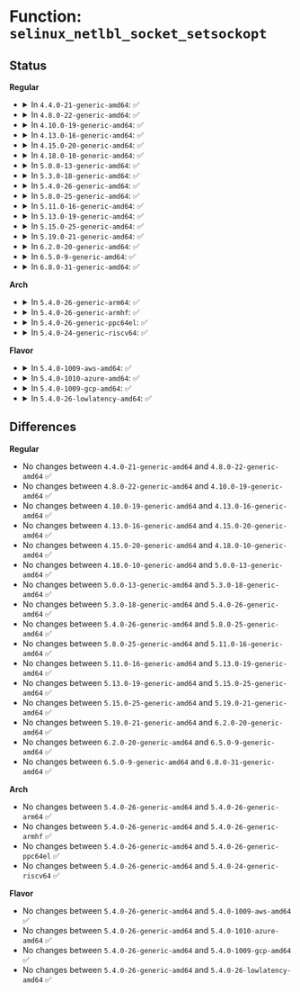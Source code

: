 # Function: <code>selinux_netlbl_socket_setsockopt</code>

## Status
<b>Regular</b>
<ul>
<li>
<details>
<summary>In <code>4.4.0-21-generic-amd64</code>: ✅</summary>

```c
int selinux_netlbl_socket_setsockopt(struct socket * sock, int level, int optname)
```

```json
{
  "name": "selinux_netlbl_socket_setsockopt",
  "collision_type": "Unique Global",
  "inline_type": "No",
  "funcs": [
    {
      "addr": 18446744071582374400,
      "name": "selinux_netlbl_socket_setsockopt",
      "external": true,
      "loc": "security/selinux/netlabel.c:425",
      "file": "security/selinux/netlabel.c",
      "inline": "seen, unknown",
      "caller_inline": [],
      "caller_func": [
        "security/selinux/hooks.c:selinux_socket_setsockopt"
      ]
    }
  ],
  "symbols": [
    {
      "addr": 18446744071582374400,
      "name": "selinux_netlbl_socket_setsockopt",
      "section": ".text",
      "bind": "STB_GLOBAL",
      "size": 295
    }
  ]
}
```
</details>
</li>
<li>
<details>
<summary>In <code>4.8.0-22-generic-amd64</code>: ✅</summary>

```c
int selinux_netlbl_socket_setsockopt(struct socket * sock, int level, int optname)
```

```json
{
  "name": "selinux_netlbl_socket_setsockopt",
  "collision_type": "Unique Global",
  "inline_type": "No",
  "funcs": [
    {
      "addr": 18446744071582595616,
      "name": "selinux_netlbl_socket_setsockopt",
      "external": true,
      "loc": "security/selinux/netlabel.c:443",
      "file": "security/selinux/netlabel.c",
      "inline": "seen, unknown",
      "caller_inline": [],
      "caller_func": [
        "security/selinux/hooks.c:selinux_socket_setsockopt"
      ]
    }
  ],
  "symbols": [
    {
      "addr": 18446744071582595616,
      "name": "selinux_netlbl_socket_setsockopt",
      "section": ".text",
      "bind": "STB_GLOBAL",
      "size": 292
    }
  ]
}
```
</details>
</li>
<li>
<details>
<summary>In <code>4.10.0-19-generic-amd64</code>: ✅</summary>

```c
int selinux_netlbl_socket_setsockopt(struct socket * sock, int level, int optname)
```

```json
{
  "name": "selinux_netlbl_socket_setsockopt",
  "collision_type": "Unique Global",
  "inline_type": "No",
  "funcs": [
    {
      "addr": 18446744071582688832,
      "name": "selinux_netlbl_socket_setsockopt",
      "external": true,
      "loc": "security/selinux/netlabel.c:443",
      "file": "security/selinux/netlabel.c",
      "inline": "seen, unknown",
      "caller_inline": [],
      "caller_func": [
        "security/selinux/hooks.c:selinux_socket_setsockopt"
      ]
    }
  ],
  "symbols": [
    {
      "addr": 18446744071582688832,
      "name": "selinux_netlbl_socket_setsockopt",
      "section": ".text",
      "bind": "STB_GLOBAL",
      "size": 292
    }
  ]
}
```
</details>
</li>
<li>
<details>
<summary>In <code>4.13.0-16-generic-amd64</code>: ✅</summary>

```c
int selinux_netlbl_socket_setsockopt(struct socket * sock, int level, int optname)
```

```json
{
  "name": "selinux_netlbl_socket_setsockopt",
  "collision_type": "Unique Global",
  "inline_type": "No",
  "funcs": [
    {
      "addr": 18446744071582781472,
      "name": "selinux_netlbl_socket_setsockopt",
      "external": true,
      "loc": "security/selinux/netlabel.c:444",
      "file": "security/selinux/netlabel.c",
      "inline": "seen, unknown",
      "caller_inline": [],
      "caller_func": [
        "security/selinux/hooks.c:selinux_socket_setsockopt"
      ]
    }
  ],
  "symbols": [
    {
      "addr": 18446744071582781472,
      "name": "selinux_netlbl_socket_setsockopt",
      "section": ".text",
      "bind": "STB_GLOBAL",
      "size": 302
    }
  ]
}
```
</details>
</li>
<li>
<details>
<summary>In <code>4.15.0-20-generic-amd64</code>: ✅</summary>

```c
int selinux_netlbl_socket_setsockopt(struct socket * sock, int level, int optname)
```

```json
{
  "name": "selinux_netlbl_socket_setsockopt",
  "collision_type": "Unique Global",
  "inline_type": "No",
  "funcs": [
    {
      "addr": 18446744071582937632,
      "name": "selinux_netlbl_socket_setsockopt",
      "external": true,
      "loc": "security/selinux/netlabel.c:444",
      "file": "security/selinux/netlabel.c",
      "inline": "seen, unknown",
      "caller_inline": [],
      "caller_func": [
        "security/selinux/hooks.c:selinux_socket_setsockopt"
      ]
    }
  ],
  "symbols": [
    {
      "addr": 18446744071582937632,
      "name": "selinux_netlbl_socket_setsockopt",
      "section": ".text",
      "bind": "STB_GLOBAL",
      "size": 311
    }
  ]
}
```
</details>
</li>
<li>
<details>
<summary>In <code>4.18.0-10-generic-amd64</code>: ✅</summary>

```c
int selinux_netlbl_socket_setsockopt(struct socket * sock, int level, int optname)
```

```json
{
  "name": "selinux_netlbl_socket_setsockopt",
  "collision_type": "Unique Global",
  "inline_type": "No",
  "funcs": [
    {
      "addr": 18446744071583138192,
      "name": "selinux_netlbl_socket_setsockopt",
      "external": true,
      "loc": "security/selinux/netlabel.c:519",
      "file": "security/selinux/netlabel.c",
      "inline": "seen, unknown",
      "caller_inline": [],
      "caller_func": [
        "security/selinux/hooks.c:selinux_socket_setsockopt"
      ]
    }
  ],
  "symbols": [
    {
      "addr": 18446744071583138192,
      "name": "selinux_netlbl_socket_setsockopt",
      "section": ".text",
      "bind": "STB_GLOBAL",
      "size": 304
    }
  ]
}
```
</details>
</li>
<li>
<details>
<summary>In <code>5.0.0-13-generic-amd64</code>: ✅</summary>

```c
int selinux_netlbl_socket_setsockopt(struct socket * sock, int level, int optname)
```

```json
{
  "name": "selinux_netlbl_socket_setsockopt",
  "collision_type": "Unique Global",
  "inline_type": "No",
  "funcs": [
    {
      "addr": 18446744071583254288,
      "name": "selinux_netlbl_socket_setsockopt",
      "external": true,
      "loc": "security/selinux/netlabel.c:520",
      "file": "security/selinux/netlabel.c",
      "inline": "seen, unknown",
      "caller_inline": [],
      "caller_func": [
        "security/selinux/hooks.c:selinux_socket_setsockopt"
      ]
    }
  ],
  "symbols": [
    {
      "addr": 18446744071583254288,
      "name": "selinux_netlbl_socket_setsockopt",
      "section": ".text",
      "bind": "STB_GLOBAL",
      "size": 311
    }
  ]
}
```
</details>
</li>
<li>
<details>
<summary>In <code>5.3.0-18-generic-amd64</code>: ✅</summary>

```c
int selinux_netlbl_socket_setsockopt(struct socket * sock, int level, int optname)
```

```json
{
  "name": "selinux_netlbl_socket_setsockopt",
  "collision_type": "Unique Global",
  "inline_type": "No",
  "funcs": [
    {
      "addr": 18446744071583441344,
      "name": "selinux_netlbl_socket_setsockopt",
      "external": true,
      "loc": "security/selinux/netlabel.c:502",
      "file": "security/selinux/netlabel.c",
      "inline": "seen, unknown",
      "caller_inline": [],
      "caller_func": [
        "security/selinux/hooks.c:selinux_socket_setsockopt"
      ]
    }
  ],
  "symbols": [
    {
      "addr": 18446744071583441344,
      "name": "selinux_netlbl_socket_setsockopt",
      "section": ".text",
      "bind": "STB_GLOBAL",
      "size": 316
    }
  ]
}
```
</details>
</li>
<li>
<details>
<summary>In <code>5.4.0-26-generic-amd64</code>: ✅</summary>

```c
int selinux_netlbl_socket_setsockopt(struct socket * sock, int level, int optname)
```

```json
{
  "name": "selinux_netlbl_socket_setsockopt",
  "collision_type": "Unique Global",
  "inline_type": "No",
  "funcs": [
    {
      "addr": 18446744071583547248,
      "name": "selinux_netlbl_socket_setsockopt",
      "external": true,
      "loc": "security/selinux/netlabel.c:502",
      "file": "security/selinux/netlabel.c",
      "inline": "seen, unknown",
      "caller_inline": [],
      "caller_func": [
        "security/selinux/hooks.c:selinux_socket_setsockopt"
      ]
    }
  ],
  "symbols": [
    {
      "addr": 18446744071583547248,
      "name": "selinux_netlbl_socket_setsockopt",
      "section": ".text",
      "bind": "STB_GLOBAL",
      "size": 315
    }
  ]
}
```
</details>
</li>
<li>
<details>
<summary>In <code>5.8.0-25-generic-amd64</code>: ✅</summary>

```c
int selinux_netlbl_socket_setsockopt(struct socket * sock, int level, int optname)
```

```json
{
  "name": "selinux_netlbl_socket_setsockopt",
  "collision_type": "Unique Global",
  "inline_type": "No",
  "funcs": [
    {
      "addr": 18446744071583897024,
      "name": "selinux_netlbl_socket_setsockopt",
      "external": true,
      "loc": "security/selinux/netlabel.c:502",
      "file": "security/selinux/netlabel.c",
      "inline": "seen, unknown",
      "caller_inline": [],
      "caller_func": [
        "security/selinux/hooks.c:selinux_socket_setsockopt"
      ]
    }
  ],
  "symbols": [
    {
      "addr": 18446744071583897024,
      "name": "selinux_netlbl_socket_setsockopt",
      "section": ".text",
      "bind": "STB_GLOBAL",
      "size": 343
    }
  ]
}
```
</details>
</li>
<li>
<details>
<summary>In <code>5.11.0-16-generic-amd64</code>: ✅</summary>

```c
int selinux_netlbl_socket_setsockopt(struct socket * sock, int level, int optname)
```

```json
{
  "name": "selinux_netlbl_socket_setsockopt",
  "collision_type": "Unique Global",
  "inline_type": "No",
  "funcs": [
    {
      "addr": 18446744071584017104,
      "name": "selinux_netlbl_socket_setsockopt",
      "external": true,
      "loc": "security/selinux/netlabel.c:502",
      "file": "security/selinux/netlabel.c",
      "inline": "seen, unknown",
      "caller_inline": [],
      "caller_func": [
        "security/selinux/hooks.c:selinux_socket_setsockopt"
      ]
    }
  ],
  "symbols": [
    {
      "addr": 18446744071584017104,
      "name": "selinux_netlbl_socket_setsockopt",
      "section": ".text",
      "bind": "STB_GLOBAL",
      "size": 343
    }
  ]
}
```
</details>
</li>
<li>
<details>
<summary>In <code>5.13.0-19-generic-amd64</code>: ✅</summary>

```c
int selinux_netlbl_socket_setsockopt(struct socket * sock, int level, int optname)
```

```json
{
  "name": "selinux_netlbl_socket_setsockopt",
  "collision_type": "Unique Global",
  "inline_type": "No",
  "funcs": [
    {
      "addr": 18446744071584045104,
      "name": "selinux_netlbl_socket_setsockopt",
      "external": true,
      "loc": "security/selinux/netlabel.c:502",
      "file": "security/selinux/netlabel.c",
      "inline": "seen, unknown",
      "caller_inline": [],
      "caller_func": [
        "security/selinux/hooks.c:selinux_socket_setsockopt"
      ]
    }
  ],
  "symbols": [
    {
      "addr": 18446744071584045104,
      "name": "selinux_netlbl_socket_setsockopt",
      "section": ".text",
      "bind": "STB_GLOBAL",
      "size": 343
    }
  ]
}
```
</details>
</li>
<li>
<details>
<summary>In <code>5.15.0-25-generic-amd64</code>: ✅</summary>

```c
int selinux_netlbl_socket_setsockopt(struct socket * sock, int level, int optname)
```

```json
{
  "name": "selinux_netlbl_socket_setsockopt",
  "collision_type": "Unique Global",
  "inline_type": "No",
  "funcs": [
    {
      "addr": 18446744071584416304,
      "name": "selinux_netlbl_socket_setsockopt",
      "external": true,
      "loc": "security/selinux/netlabel.c:502",
      "file": "security/selinux/netlabel.c",
      "inline": "seen, unknown",
      "caller_inline": [],
      "caller_func": [
        "security/selinux/hooks.c:selinux_socket_setsockopt"
      ]
    }
  ],
  "symbols": [
    {
      "addr": 18446744071584416304,
      "name": "selinux_netlbl_socket_setsockopt",
      "section": ".text",
      "bind": "STB_GLOBAL",
      "size": 343
    }
  ]
}
```
</details>
</li>
<li>
<details>
<summary>In <code>5.19.0-21-generic-amd64</code>: ✅</summary>

```c
int selinux_netlbl_socket_setsockopt(struct socket * sock, int level, int optname)
```

```json
{
  "name": "selinux_netlbl_socket_setsockopt",
  "collision_type": "Unique Global",
  "inline_type": "No",
  "funcs": [
    {
      "addr": 18446744071585044112,
      "name": "selinux_netlbl_socket_setsockopt",
      "external": true,
      "loc": "security/selinux/netlabel.c:505",
      "file": "security/selinux/netlabel.c",
      "inline": "seen, unknown",
      "caller_inline": [],
      "caller_func": [
        "security/selinux/hooks.c:selinux_socket_setsockopt"
      ]
    }
  ],
  "symbols": [
    {
      "addr": 18446744071585044112,
      "name": "selinux_netlbl_socket_setsockopt",
      "section": ".text",
      "bind": "STB_GLOBAL",
      "size": 381
    }
  ]
}
```
</details>
</li>
<li>
<details>
<summary>In <code>6.2.0-20-generic-amd64</code>: ✅</summary>

```c
int selinux_netlbl_socket_setsockopt(struct socket * sock, int level, int optname)
```

```json
{
  "name": "selinux_netlbl_socket_setsockopt",
  "collision_type": "Unique Global",
  "inline_type": "No",
  "funcs": [
    {
      "addr": 18446744071585763280,
      "name": "selinux_netlbl_socket_setsockopt",
      "external": true,
      "loc": "security/selinux/netlabel.c:505",
      "file": "security/selinux/netlabel.c",
      "inline": "seen, unknown",
      "caller_inline": [],
      "caller_func": [
        "security/selinux/hooks.c:selinux_socket_setsockopt"
      ]
    }
  ],
  "symbols": [
    {
      "addr": 18446744071585763280,
      "name": "selinux_netlbl_socket_setsockopt",
      "section": ".text",
      "bind": "STB_GLOBAL",
      "size": 381
    }
  ]
}
```
</details>
</li>
<li>
<details>
<summary>In <code>6.5.0-9-generic-amd64</code>: ✅</summary>

```c
int selinux_netlbl_socket_setsockopt(struct socket * sock, int level, int optname)
```

```json
{
  "name": "selinux_netlbl_socket_setsockopt",
  "collision_type": "Unique Global",
  "inline_type": "No",
  "funcs": [
    {
      "addr": 18446744071585993856,
      "name": "selinux_netlbl_socket_setsockopt",
      "external": true,
      "loc": "security/selinux/netlabel.c:504",
      "file": "security/selinux/netlabel.c",
      "inline": "seen, unknown",
      "caller_inline": [],
      "caller_func": [
        "security/selinux/hooks.c:selinux_socket_setsockopt"
      ]
    }
  ],
  "symbols": [
    {
      "addr": 18446744071585993856,
      "name": "selinux_netlbl_socket_setsockopt",
      "section": ".text",
      "bind": "STB_GLOBAL",
      "size": 381
    }
  ]
}
```
</details>
</li>
<li>
<details>
<summary>In <code>6.8.0-31-generic-amd64</code>: ✅</summary>

```c
int selinux_netlbl_socket_setsockopt(struct socket * sock, int level, int optname)
```

```json
{
  "name": "selinux_netlbl_socket_setsockopt",
  "collision_type": "Unique Global",
  "inline_type": "No",
  "funcs": [
    {
      "addr": 18446744071586241200,
      "name": "selinux_netlbl_socket_setsockopt",
      "external": true,
      "loc": "security/selinux/netlabel.c:505",
      "file": "security/selinux/netlabel.c",
      "inline": "seen, unknown",
      "caller_inline": [],
      "caller_func": [
        "security/selinux/hooks.c:selinux_socket_setsockopt"
      ]
    }
  ],
  "symbols": [
    {
      "addr": 18446744071586241200,
      "name": "selinux_netlbl_socket_setsockopt",
      "section": ".text",
      "bind": "STB_GLOBAL",
      "size": 381
    }
  ]
}
```
</details>
</li>
</ul>
<b>Arch</b>
<ul>
<li>
<details>
<summary>In <code>5.4.0-26-generic-arm64</code>: ✅</summary>

```c
int selinux_netlbl_socket_setsockopt(struct socket * sock, int level, int optname)
```

```json
{
  "name": "selinux_netlbl_socket_setsockopt",
  "collision_type": "Unique Global",
  "inline_type": "No",
  "funcs": [
    {
      "addr": 18446603336495319760,
      "name": "selinux_netlbl_socket_setsockopt",
      "external": true,
      "loc": "security/selinux/netlabel.c:502",
      "file": "security/selinux/netlabel.c",
      "inline": "seen, unknown",
      "caller_inline": [],
      "caller_func": [
        "security/selinux/hooks.c:selinux_socket_setsockopt"
      ]
    }
  ],
  "symbols": [
    {
      "addr": 18446603336495319760,
      "name": "selinux_netlbl_socket_setsockopt",
      "section": ".text",
      "bind": "STB_GLOBAL",
      "size": 352
    }
  ]
}
```
</details>
</li>
<li>
<details>
<summary>In <code>5.4.0-26-generic-armhf</code>: ✅</summary>

```c
int selinux_netlbl_socket_setsockopt(struct socket * sock, int level, int optname)
```

```json
{
  "name": "selinux_netlbl_socket_setsockopt",
  "collision_type": "Unique Global",
  "inline_type": "No",
  "funcs": [
    {
      "addr": 3228697384,
      "name": "selinux_netlbl_socket_setsockopt",
      "external": true,
      "loc": "security/selinux/netlabel.c:502",
      "file": "security/selinux/netlabel.c",
      "inline": "seen, unknown",
      "caller_inline": [],
      "caller_func": [
        "security/selinux/hooks.c:selinux_socket_setsockopt"
      ]
    }
  ],
  "symbols": [
    {
      "addr": 3228697384,
      "name": "selinux_netlbl_socket_setsockopt",
      "section": ".text",
      "bind": "STB_GLOBAL",
      "size": 388
    }
  ]
}
```
</details>
</li>
<li>
<details>
<summary>In <code>5.4.0-26-generic-ppc64el</code>: ✅</summary>

```c
int selinux_netlbl_socket_setsockopt(struct socket * sock, int level, int optname)
```

```json
{
  "name": "selinux_netlbl_socket_setsockopt",
  "collision_type": "Unique Global",
  "inline_type": "No",
  "funcs": [
    {
      "addr": 13835058055289311184,
      "name": "selinux_netlbl_socket_setsockopt",
      "external": true,
      "loc": "security/selinux/netlabel.c:502",
      "file": "security/selinux/netlabel.c",
      "inline": "seen, unknown",
      "caller_inline": [],
      "caller_func": [
        "security/selinux/hooks.c:selinux_socket_setsockopt"
      ]
    }
  ],
  "symbols": [
    {
      "addr": 13835058055289311184,
      "name": "selinux_netlbl_socket_setsockopt",
      "section": ".text",
      "bind": "STB_GLOBAL",
      "size": 536
    }
  ]
}
```
</details>
</li>
<li>
<details>
<summary>In <code>5.4.0-24-generic-riscv64</code>: ✅</summary>

```c
int selinux_netlbl_socket_setsockopt(struct socket * sock, int level, int optname)
```

```json
{
  "name": "selinux_netlbl_socket_setsockopt",
  "collision_type": "Unique Global",
  "inline_type": "No",
  "funcs": [
    {
      "addr": 18446743936274535642,
      "name": "selinux_netlbl_socket_setsockopt",
      "external": true,
      "loc": "security/selinux/netlabel.c:502",
      "file": "security/selinux/netlabel.c",
      "inline": "seen, unknown",
      "caller_inline": [],
      "caller_func": [
        "security/selinux/hooks.c:selinux_socket_setsockopt"
      ]
    }
  ],
  "symbols": [
    {
      "addr": 18446743936274535642,
      "name": "selinux_netlbl_socket_setsockopt",
      "section": ".text",
      "bind": "STB_GLOBAL",
      "size": 294
    }
  ]
}
```
</details>
</li>
</ul>
<b>Flavor</b>
<ul>
<li>
<details>
<summary>In <code>5.4.0-1009-aws-amd64</code>: ✅</summary>

```c
int selinux_netlbl_socket_setsockopt(struct socket * sock, int level, int optname)
```

```json
{
  "name": "selinux_netlbl_socket_setsockopt",
  "collision_type": "Unique Global",
  "inline_type": "No",
  "funcs": [
    {
      "addr": 18446744071583515984,
      "name": "selinux_netlbl_socket_setsockopt",
      "external": true,
      "loc": "security/selinux/netlabel.c:502",
      "file": "security/selinux/netlabel.c",
      "inline": "seen, unknown",
      "caller_inline": [],
      "caller_func": [
        "security/selinux/hooks.c:selinux_socket_setsockopt"
      ]
    }
  ],
  "symbols": [
    {
      "addr": 18446744071583515984,
      "name": "selinux_netlbl_socket_setsockopt",
      "section": ".text",
      "bind": "STB_GLOBAL",
      "size": 315
    }
  ]
}
```
</details>
</li>
<li>
<details>
<summary>In <code>5.4.0-1010-azure-amd64</code>: ✅</summary>

```c
int selinux_netlbl_socket_setsockopt(struct socket * sock, int level, int optname)
```

```json
{
  "name": "selinux_netlbl_socket_setsockopt",
  "collision_type": "Unique Global",
  "inline_type": "No",
  "funcs": [
    {
      "addr": 18446744071583453040,
      "name": "selinux_netlbl_socket_setsockopt",
      "external": true,
      "loc": "security/selinux/netlabel.c:502",
      "file": "security/selinux/netlabel.c",
      "inline": "seen, unknown",
      "caller_inline": [],
      "caller_func": [
        "security/selinux/hooks.c:selinux_socket_setsockopt"
      ]
    }
  ],
  "symbols": [
    {
      "addr": 18446744071583453040,
      "name": "selinux_netlbl_socket_setsockopt",
      "section": ".text",
      "bind": "STB_GLOBAL",
      "size": 315
    }
  ]
}
```
</details>
</li>
<li>
<details>
<summary>In <code>5.4.0-1009-gcp-amd64</code>: ✅</summary>

```c
int selinux_netlbl_socket_setsockopt(struct socket * sock, int level, int optname)
```

```json
{
  "name": "selinux_netlbl_socket_setsockopt",
  "collision_type": "Unique Global",
  "inline_type": "No",
  "funcs": [
    {
      "addr": 18446744071583499760,
      "name": "selinux_netlbl_socket_setsockopt",
      "external": true,
      "loc": "security/selinux/netlabel.c:502",
      "file": "security/selinux/netlabel.c",
      "inline": "seen, unknown",
      "caller_inline": [],
      "caller_func": [
        "security/selinux/hooks.c:selinux_socket_setsockopt"
      ]
    }
  ],
  "symbols": [
    {
      "addr": 18446744071583499760,
      "name": "selinux_netlbl_socket_setsockopt",
      "section": ".text",
      "bind": "STB_GLOBAL",
      "size": 315
    }
  ]
}
```
</details>
</li>
<li>
<details>
<summary>In <code>5.4.0-26-lowlatency-amd64</code>: ✅</summary>

```c
int selinux_netlbl_socket_setsockopt(struct socket * sock, int level, int optname)
```

```json
{
  "name": "selinux_netlbl_socket_setsockopt",
  "collision_type": "Unique Global",
  "inline_type": "No",
  "funcs": [
    {
      "addr": 18446744071583596128,
      "name": "selinux_netlbl_socket_setsockopt",
      "external": true,
      "loc": "security/selinux/netlabel.c:502",
      "file": "security/selinux/netlabel.c",
      "inline": "seen, unknown",
      "caller_inline": [],
      "caller_func": [
        "security/selinux/hooks.c:selinux_socket_setsockopt"
      ]
    }
  ],
  "symbols": [
    {
      "addr": 18446744071583596128,
      "name": "selinux_netlbl_socket_setsockopt",
      "section": ".text",
      "bind": "STB_GLOBAL",
      "size": 315
    }
  ]
}
```
</details>
</li>
</ul>

## Differences
<b>Regular</b>
<ul>
<li>
No changes between <code>4.4.0-21-generic-amd64</code> and <code>4.8.0-22-generic-amd64</code> ✅
</li>
<li>
No changes between <code>4.8.0-22-generic-amd64</code> and <code>4.10.0-19-generic-amd64</code> ✅
</li>
<li>
No changes between <code>4.10.0-19-generic-amd64</code> and <code>4.13.0-16-generic-amd64</code> ✅
</li>
<li>
No changes between <code>4.13.0-16-generic-amd64</code> and <code>4.15.0-20-generic-amd64</code> ✅
</li>
<li>
No changes between <code>4.15.0-20-generic-amd64</code> and <code>4.18.0-10-generic-amd64</code> ✅
</li>
<li>
No changes between <code>4.18.0-10-generic-amd64</code> and <code>5.0.0-13-generic-amd64</code> ✅
</li>
<li>
No changes between <code>5.0.0-13-generic-amd64</code> and <code>5.3.0-18-generic-amd64</code> ✅
</li>
<li>
No changes between <code>5.3.0-18-generic-amd64</code> and <code>5.4.0-26-generic-amd64</code> ✅
</li>
<li>
No changes between <code>5.4.0-26-generic-amd64</code> and <code>5.8.0-25-generic-amd64</code> ✅
</li>
<li>
No changes between <code>5.8.0-25-generic-amd64</code> and <code>5.11.0-16-generic-amd64</code> ✅
</li>
<li>
No changes between <code>5.11.0-16-generic-amd64</code> and <code>5.13.0-19-generic-amd64</code> ✅
</li>
<li>
No changes between <code>5.13.0-19-generic-amd64</code> and <code>5.15.0-25-generic-amd64</code> ✅
</li>
<li>
No changes between <code>5.15.0-25-generic-amd64</code> and <code>5.19.0-21-generic-amd64</code> ✅
</li>
<li>
No changes between <code>5.19.0-21-generic-amd64</code> and <code>6.2.0-20-generic-amd64</code> ✅
</li>
<li>
No changes between <code>6.2.0-20-generic-amd64</code> and <code>6.5.0-9-generic-amd64</code> ✅
</li>
<li>
No changes between <code>6.5.0-9-generic-amd64</code> and <code>6.8.0-31-generic-amd64</code> ✅
</li>
</ul>
<b>Arch</b>
<ul>
<li>
No changes between <code>5.4.0-26-generic-amd64</code> and <code>5.4.0-26-generic-arm64</code> ✅
</li>
<li>
No changes between <code>5.4.0-26-generic-amd64</code> and <code>5.4.0-26-generic-armhf</code> ✅
</li>
<li>
No changes between <code>5.4.0-26-generic-amd64</code> and <code>5.4.0-26-generic-ppc64el</code> ✅
</li>
<li>
No changes between <code>5.4.0-26-generic-amd64</code> and <code>5.4.0-24-generic-riscv64</code> ✅
</li>
</ul>
<b>Flavor</b>
<ul>
<li>
No changes between <code>5.4.0-26-generic-amd64</code> and <code>5.4.0-1009-aws-amd64</code> ✅
</li>
<li>
No changes between <code>5.4.0-26-generic-amd64</code> and <code>5.4.0-1010-azure-amd64</code> ✅
</li>
<li>
No changes between <code>5.4.0-26-generic-amd64</code> and <code>5.4.0-1009-gcp-amd64</code> ✅
</li>
<li>
No changes between <code>5.4.0-26-generic-amd64</code> and <code>5.4.0-26-lowlatency-amd64</code> ✅
</li>
</ul>
